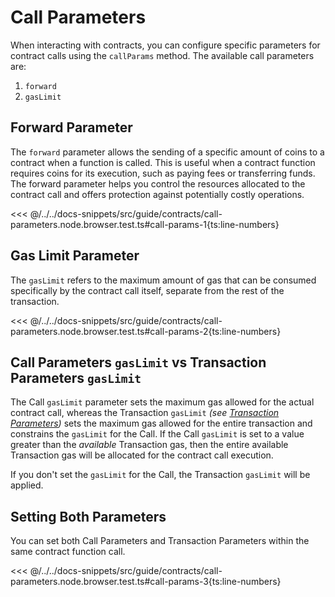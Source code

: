 # Call Parameters

<!-- This section should explain call params -->
<!-- call_params:example:start -->

When interacting with contracts, you can configure specific parameters for contract calls using the `callParams` method. The available call parameters are:

1. `forward`
2. `gasLimit`
<!-- call_params:example:end -->

## Forward Parameter

<!-- This section should explain the `forward` param -->
<!-- forward:example:start -->

The `forward` parameter allows the sending of a specific amount of coins to a contract when a function is called. This is useful when a contract function requires coins for its execution, such as paying fees or transferring funds. The forward parameter helps you control the resources allocated to the contract call and offers protection against potentially costly operations.

<!-- forward:example:end -->

<<< @/../../docs-snippets/src/guide/contracts/call-parameters.node.browser.test.ts#call-params-1{ts:line-numbers}

## Gas Limit Parameter

<!-- This section should explain the `gasLimit` param -->
<!-- gas_limit:example:start -->

The `gasLimit` refers to the maximum amount of gas that can be consumed specifically by the contract call itself, separate from the rest of the transaction.

<!-- gas_limit:example:end -->

<<< @/../../docs-snippets/src/guide/contracts/call-parameters.node.browser.test.ts#call-params-2{ts:line-numbers}

## Call Parameters `gasLimit` vs Transaction Parameters `gasLimit`

The Call `gasLimit` parameter sets the maximum gas allowed for the actual contract call, whereas the Transaction `gasLimit` _(see [Transaction Parameters](./transaction-parameters.md))_ sets the maximum gas allowed for the entire transaction and constrains the `gasLimit` for the Call. If the Call `gasLimit` is set to a value greater than the _available_ Transaction gas, then the entire available Transaction gas will be allocated for the contract call execution.

If you don't set the `gasLimit` for the Call, the Transaction `gasLimit` will be applied.

## Setting Both Parameters

You can set both Call Parameters and Transaction Parameters within the same contract function call.

<<< @/../../docs-snippets/src/guide/contracts/call-parameters.node.browser.test.ts#call-params-3{ts:line-numbers}
